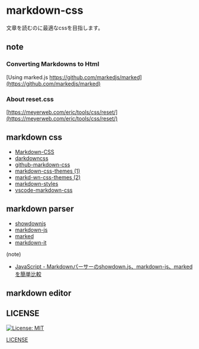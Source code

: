 # markdown-css
文章を読むのに最適なcssを目指します。

## note
### Converting Markdowns to Html
[Using marked.js https://github.com/markedjs/marked](https://github.com/markedjs/marked)

### About reset.css
[https://meyerweb.com/eric/tools/css/reset/](https://meyerweb.com/eric/tools/css/reset/)

## markdown css
- [Markdown-CSS](https://github.com/simonlc/Markdown-CSS)
- [darkdowncss](https://github.com/yrgoldteeth/darkdowncss)
- [github-markdown-css](https://github.com/sindresorhus/github-markdown-css)
- [markdown-css-themes (1)](https://github.com/ashokgelal/markdown-css-themes)
- [markd-wn-css-themes (2)](https://github.com/jasonm23/markdown-css-themes)
- [markdown-styles](http://mixu.net/markdown-styles/)
- [vscode-markdown-css](https://github.com/yuru7/vscode-markdown-css)

## markdown parser
- [showdownjs](https://github.com/showdownjs/showdown)
- [markdown-js](https://github.com/evilstreak/markdown-js)
- [marked](https://github.com/markedjs/marked)
- [markdown-it](https://github.com/markdown-it/markdown-it)

(note)
- [JavaScript - Markdownパーサーのshowdown.js、markdown-js、markedを簡単比較](https://kannokanno.hatenablog.com/entry/2013/06/19/132042)

## markdown editor

## LICENSE
[![License: MIT](https://img.shields.io/badge/License-MIT-yellow.svg)](https://opensource.org/licenses/MIT)

[LICENSE](https://github.com/haruu11113/markdown-css/blob/main/LICENSE)
